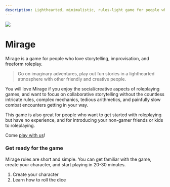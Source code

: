 ```yaml
---
description: Lighthearted, minimalistic, rules-light game for people who love storytelling, improvisation, and freeform roleplay.
---
```


<!-- <img className="post-header" src="/img/valley-cropped.png"/> -->
<img className="post-header-image" src="/page/mirage/storytellers.jpg"/>

# Mirage
Mirage is a game for people who love storytelling, improvisation, and freeform roleplay.

> Go on imaginary adventures, play out fun stories in a lighthearted atmosphere with other friendly and creative people.

You will love Mirage if you enjoy the social/creative aspects of roleplaying games, and want to focus on collaborative storytelling without the countless intricate rules, complex mechanics, tedious arithmetics, and painfully slow combat encounters getting in your way.

This game is also great for people who want to get started with roleplaying but have no experience, and for introducing your non-gamer friends or kids to roleplaying.

Come [play with us](https://discord.gg/UVNxeQE)!

### Get ready for the game
Mirage rules are short and simple. You can get familiar with the game, create your character, and start playing in 20-30 minutes.

1. <Link href="#create-your-character">Create your character</Link>
2. <Link href="#play-the-game">Learn how to roll the dice</Link>

<!--
Read the rules below to learn how to create your character and roll the dice, then find a game you can join on our discord.

### How to play
To get ready to play, you need two things:

1. **Create your character**  
Follow the 3 character creation steps below.
2.  **Learn how to roll the dice**  
Read the dice-rolling rules below.
-->

<!--
3.  **Find other people to play with**  
    Go to our [discord community](https://discord.gg/gNrJJNMuyD) and find a game you can join.
-->

<!--

---

# Pen and Paper Rules

Download the printable rules for offline play [here](/files/Mirage.pdf). You will also need some 20-sided dice (ideally 4 per player, but you can get by with just 4 dice for the whole group), and something to write down the character sheets on.

-->

<!--
Limitation

-->